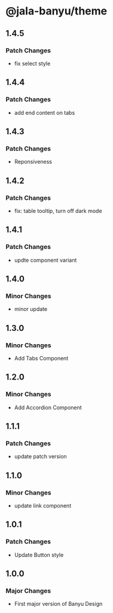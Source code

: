 # @jala-banyu/theme

## 1.4.5

### Patch Changes

- fix select style

## 1.4.4

### Patch Changes

- add end content on tabs

## 1.4.3

### Patch Changes

- Reponsiveness

## 1.4.2

### Patch Changes

- fix: table tooltip, turn off dark mode

## 1.4.1

### Patch Changes

- updte component variant

## 1.4.0

### Minor Changes

- minor update

## 1.3.0

### Minor Changes

- Add Tabs Component

## 1.2.0

### Minor Changes

- Add Accordion Component

## 1.1.1

### Patch Changes

- update patch version

## 1.1.0

### Minor Changes

- update link component

## 1.0.1

### Patch Changes

- Update Button style

## 1.0.0

### Major Changes

- First major version of Banyu Design
